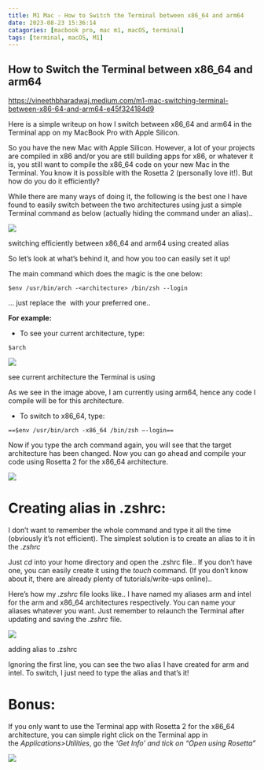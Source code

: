 ```yaml
---
title: M1 Mac - How to Switch the Terminal between x86_64 and arm64
date: 2023-08-23 15:36:14
catagories: [macbook pro, mac m1, macOS, terminal]
tags: [terminal, macOS, M1]
---
```


## How to Switch the Terminal between x86_64 and arm64
https://vineethbharadwaj.medium.com/m1-mac-switching-terminal-between-x86-64-and-arm64-e45f324184d9

Here is a simple writeup on how I switch between x86_64 and arm64 in the Terminal app on my MacBook Pro with Apple Silicon.

So you have the new Mac with Apple Silicon. However, a lot of your projects are compiled in x86 and/or you are still building apps for x86, or whatever it is, you still want to compile the x86_64 code on your new Mac in the Terminal. You know it is possible with the Rosetta 2 (personally love it!). But how do you do it efficiently?

While there are many ways of doing it, the following is the best one I have found to easily switch between the two architectures using just a simple Terminal command as below (actually hiding the command under an alias)..

![](https://miro.medium.com/v2/resize:fit:1400/1*rYeE18-X-t4J1z1ZzuQshQ.png)

switching efficiently between x86_64 and arm64 using created alias

So let’s look at what’s behind it, and how you too can easily set it up!

The main command which does the magic is the one below:

```
$env /usr/bin/arch -<architecture> /bin/zsh --login
```
… just replace the _<architecture>_ with your preferred one..

**For example:**

- To see your current architecture, type:

`$arch`

![](https://miro.medium.com/v2/resize:fit:1400/1*BFSzZUxZ2RAIDrOS9ncMJA.png)

see current architecture the Terminal is using

As we see in the image above, I am currently using arm64, hence any code I compile will be for this architecture.

- To switch to x86_64, type:

```shell
==$env /usr/bin/arch -x86_64 /bin/zsh —-login==
```

Now if you type the arch command again, you will see that the target architecture has been changed. Now you can go ahead and compile your code using Rosetta 2 for the x86_64 architecture.

![](https://miro.medium.com/v2/resize:fit:1400/1*dElbDg8BTe3jgXcS_e5p9A.png)

# Creating alias in .zshrc:

I don’t want to remember the whole command and type it all the time (obviously it’s not efficient). The simplest solution is to create an alias to it in the _.zshrc_

Just _cd_ into your home directory and open the .zshrc file.. If you don’t have one, you can easily create it using the _touch_ command. (If you don’t know about it, there are already plenty of tutorials/write-ups online)..

Here’s how my _.zshrc_ file looks like.. I have named my aliases arm and intel for the arm and x86_64 architectures respectively. You can name your aliases whatever you want. Just remember to relaunch the Terminal after updating and saving the _.zshrc_ file.

![](https://miro.medium.com/v2/resize:fit:1400/1*kpJoebjU4eq7aP6TbZqSFQ.png)

adding alias to .zshrc

Ignoring the first line, you can see the two alias I have created for arm and intel. To switch, I just need to type the alias and that’s it!

# **Bonus:**

If you only want to use the Terminal app with Rosetta 2 for the x86_64 architecture, you can simple right click on the Terminal app in the _Applications>Utilities_, go the _‘Get Info’ and tick on “Open using Rosetta”_

![](https://miro.medium.com/v2/resize:fit:1400/1*CIfr_8Xz6Wpme9w2_i3raA.png)
